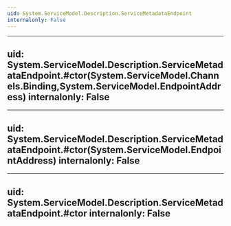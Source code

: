 ```yaml
---
uid: System.ServiceModel.Description.ServiceMetadataEndpoint
internalonly: False
---
```


---
uid: System.ServiceModel.Description.ServiceMetadataEndpoint.#ctor(System.ServiceModel.Channels.Binding,System.ServiceModel.EndpointAddress)
internalonly: False
---

---
uid: System.ServiceModel.Description.ServiceMetadataEndpoint.#ctor(System.ServiceModel.EndpointAddress)
internalonly: False
---

---
uid: System.ServiceModel.Description.ServiceMetadataEndpoint.#ctor
internalonly: False
---
